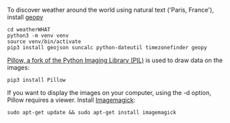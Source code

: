 To discover weather around the world using natural text ('Paris, France'), install [geopy](https://geopy.readthedocs.io/en/stable/)
```
cd weatherWHAT
python3 -m venv venv
source venv/bin/activate
pip3 install geojson suncalc python-dateutil timezonefinder geopy
```

[Pillow, a fork of the Python Imaging Library (PIL)](https://pillow.readthedocs.io/en/stable/) is used to draw data on the images:
```
pip3 install Pillow
```

If you want to display the images on your computer, using the -d option, Pillow requires a viewer. Install [Imagemagick](https://imagemagick.org/script/download.php): 
```
sudo apt-get update && sudo apt-get install imagemagick
```
